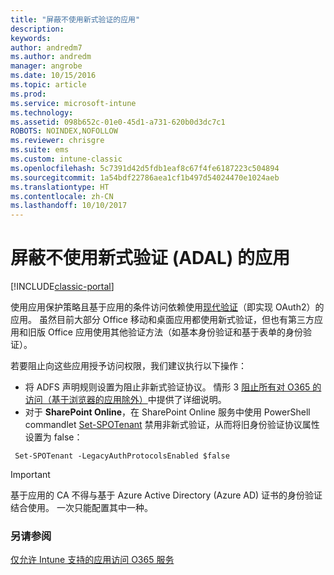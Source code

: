 ```yaml
---
title: "屏蔽不使用新式验证的应用"
description: 
keywords: 
author: andredm7
ms.author: andredm
manager: angrobe
ms.date: 10/15/2016
ms.topic: article
ms.prod: 
ms.service: microsoft-intune
ms.technology: 
ms.assetid: 098b652c-01e0-45d1-a731-620b0d3dc7c1
ROBOTS: NOINDEX,NOFOLLOW
ms.reviewer: chrisgre
ms.suite: ems
ms.custom: intune-classic
ms.openlocfilehash: 5c7391d42d5fdb1eaf8c67f4fe6187223c504894
ms.sourcegitcommit: 1a54bdf22786aea1cf1b497d54024470e1024aeb
ms.translationtype: HT
ms.contentlocale: zh-CN
ms.lasthandoff: 10/10/2017
---
```

# <a name="block-apps-that-do-not-use-modern-authentication-adal"></a>屏蔽不使用新式验证 (ADAL) 的应用

[!INCLUDE[classic-portal](../includes/classic-portal.md)]

使用应用保护策略且基于应用的条件访问依赖使用[现代验证](https://support.office.com/article/Using-Office-365-modern-authentication-with-Office-clients-776c0036-66fd-41cb-8928-5495c0f9168a)（即实现 OAuth2）的应用。 虽然目前大部分 Office 移动和桌面应用都使用新式验证，但也有第三方应用和旧版 Office 应用使用其他验证方法（如基本身份验证和基于表单的身份验证）。

若要阻止向这些应用授予访问权限，我们建议执行以下操作：

* 将 ADFS 声明规则设置为阻止非新式验证协议。 情形 3 [阻止所有对 O365 的访问（基于浏览器的应用除外）](https://technet.microsoft.com/library/dn592182.aspx)中提供了详细说明。
* 对于 **SharePoint Online**，在 SharePoint Online 服务中使用 PowerShell commandlet [Set-SPOTenant](https://technet.microsoft.com/library/fp161390.aspx) 禁用非新式验证，从而将旧身份验证协议属性设置为 false：

```
 Set-SPOTenant -LegacyAuthProtocolsEnabled $false

```


>[!IMPORTANT]
>基于应用的 CA 不得与基于 Azure Active Directory (Azure AD) 证书的身份验证结合使用。 一次只能配置其中一种。

### <a name="see-also"></a>另请参阅
[仅允许 Intune 支持的应用访问 O365 服务](allow-policy-managed-apps-access-to-o365.md)
